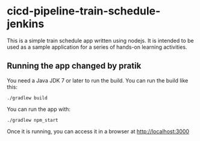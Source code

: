 # cicd-pipeline-train-schedule-jenkins

This is a simple train schedule app written using nodejs. It is intended to be used as a sample application for a series of hands-on learning activities.

## Running the app changed by pratik

You need a Java JDK 7 or later to run the build. You can run the build like this:

    ./gradlew build

You can run the app with:

    ./gradlew npm_start

Once it is running, you can access it in a browser at [http://localhost:3000](http://localhost:3000)
